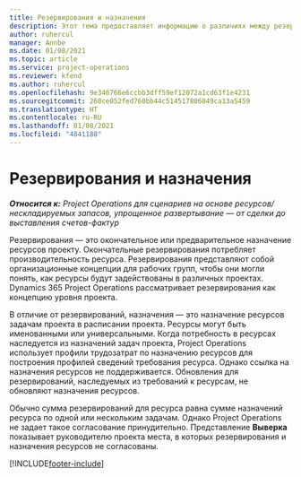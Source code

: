 ```yaml
---
title: Резервирования и назначения
description: Этот тема предоставляет информацию о различиях между резервированием ресурсов и назначением ресурсов.
author: ruhercul
manager: Annbe
ms.date: 01/08/2021
ms.topic: article
ms.service: project-operations
ms.reviewer: kfend
ms.author: ruhercul
ms.openlocfilehash: 9e346766e6ccbb3dff59ef12072a1cd63f1e4231
ms.sourcegitcommit: 260ce052fed760bb44c514517806049ca13a5459
ms.translationtype: HT
ms.contentlocale: ru-RU
ms.lasthandoff: 01/08/2021
ms.locfileid: "4841188"
---
```

# <a name="bookings-vs-assignments"></a>Резервирования и назначения

_**Относится к:** Project Operations для сценариев на основе ресурсов/нескладируемых запасов, упрощенное развертывание — от сделки до выставления счетов-фактур_

Резервирования — это окончательное или предварительное назначение ресурсов проекту. Окончательные резервирования потребляет производительность ресурса. Резервирования представляют собой организационные концепции для рабочих групп, чтобы они могли понять, как ресурсы будут задействованы в различных проектах. Dynamics 365 Project Operations рассматривает резервирования как концепцию уровня проекта. 

В отличие от резервирований, назначения — это назначение ресурсов задачам проекта в расписании проекта. Ресурсы могут быть именованными или универсальными.  Когда потребность в ресурсах наследуется из назначений задач проекта, Project Operations использует профили трудозатрат по назначению ресурсов для построения профилей сведений требования ресурса. Однако ссылка на назначения ресурсов не поддерживается. Обновления для резервирований, наследуемых из требований к ресурсам, не обновляют назначения ресурсов.

Обычно сумма резервирований для ресурса равна сумме назначений ресурса по одной или нескольким задачам. Однако Project Operations не задает такое согласование принудительно. Представление **Выверка** показывает руководителю проекта места, в которых резервирования и назначения ресурсов не согласованы.




[!INCLUDE[footer-include](../includes/footer-banner.md)]